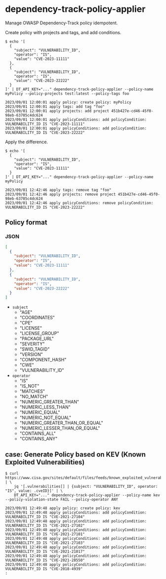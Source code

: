 # dependency-track-policy-applier

Manage OWASP Dependency-Track policy idempotent.

Create policy with projects and tags, and add conditions.

```shell
$ echo '[
  {
    "subject": "VULNERABILITY_ID",
    "operator": "IS",
    "value": "CVE-2023-11111"
  },
  {
    "subject": "VULNERABILITY_ID",
    "operator": "IS",
    "value": "CVE-2023-22222"
  }
]' | DT_API_KEY="..." dependency-track-policy-applier --policy-name myPolicy --policy-projects test:latest --policy-tags foo

2023/09/01 12:00:01 apply policy: create policy: myPolicy
2023/09/01 12:00:01 apply tags: add tag "foo"
2023/09/01 12:00:01 apply projects: add project 451b427e-cd46-45f0-98eb-63705c4dc624
2023/09/01 12:00:01 apply policyConditions: add policyCondition: VULNERABILITY_ID IS "CVE-2023-11111"
2023/09/01 12:00:01 apply policyConditions: add policyCondition: VULNERABILITY_ID IS "CVE-2023-22222"
```

Apply the difference.

```shell
$ echo '[
  {
    "subject": "VULNERABILITY_ID",
    "operator": "IS",
    "value": "CVE-2023-11111"
  }
]' | DT_API_KEY="..." dependency-track-policy-applier --policy-name myPolicy 

2023/09/01 12:42:46 apply tags: remove tag "foo"
2023/09/01 12:42:46 apply projects: remove project 451b427e-cd46-45f0-98eb-63705c4dc624
2023/09/01 12:42:46 apply policyConditions: remove policyCondition: VULNERABILITY_ID IS "CVE-2023-22222"
```

## Policy format

### JSON

```json
[
  {
    "subject": "VULNERABILITY_ID",
    "operator": "IS",
    "value": "CVE-2023-11111"
  },
  {
    "subject": "VULNERABILITY_ID",
    "operator": "IS",
    "value": "CVE-2023-22222"
  }
]
```

- `subject`
  - "AGE"
  - "COORDINATES"
  - "CPE"
  - "LICENSE"
  - "LICENSE_GROUP"
  - "PACKAGE_URL"
  - "SEVERITY"
  - "SWID_TAGID"
  - "VERSION"
  - "COMPONENT_HASH"
  - "CWE"
  - "VULNERABILITY_ID"
- `operator`
  - "IS"
  - "IS_NOT"
  - "MATCHES"
  - "NO_MATCH"
  - "NUMERIC_GREATER_THAN"
  - "NUMERIC_LESS_THAN"
  - "NUMERIC_EQUAL"
  - "NUMERIC_NOT_EQUAL"
  - "NUMERIC_GREATER_THAN_OR_EQUAL"
  - "NUMERIC_LESSER_THAN_OR_EQUAL"
  - "CONTAINS_ALL"
  - "CONTAINS_ANY"

## case: Generate Policy based on KEV (Known Exploited Vulnerabilities)


```shell
$ curl https://www.cisa.gov/sites/default/files/feeds/known_exploited_vulnerabilities.json | \
    jq '[.vulnerabilities[] | {subject: "VULNERABILITY_ID", operator: "IS", value: .cveID}]' | \
    DT_API_KEY="..." dependency-track-policy-applier --policy-name kev --policy-violation-state FAIL --policy-operator ANY

2023/09/01 12:49:48 apply policy: create policy: kev
2023/09/01 12:49:48 apply policyConditions: add policyCondition: VULNERABILITY_ID IS "CVE-2021-27104"
2023/09/01 12:49:48 apply policyConditions: add policyCondition: VULNERABILITY_ID IS "CVE-2021-27102"
2023/09/01 12:49:48 apply policyConditions: add policyCondition: VULNERABILITY_ID IS "CVE-2021-27101"
2023/09/01 12:49:48 apply policyConditions: add policyCondition: VULNERABILITY_ID IS "CVE-2021-27103"
2023/09/01 12:49:48 apply policyConditions: add policyCondition: VULNERABILITY_ID IS "CVE-2021-21017"
2023/09/01 12:49:48 apply policyConditions: add policyCondition: VULNERABILITY_ID IS "CVE-2021-28550"
2023/09/01 12:49:48 apply policyConditions: add policyCondition: VULNERABILITY_ID IS "CVE-2018-4939"
:
```